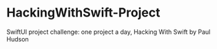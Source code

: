# HackingWithSwift-Project
SwiftUI project challenge: one project a day, Hacking With Swift by Paul Hudson
